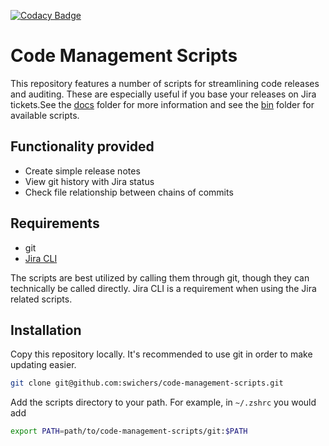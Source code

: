 [![Codacy Badge](https://app.codacy.com/project/badge/Grade/90ae654e782f4665a030938f1960d20e)](https://www.codacy.com/manual/swichers/code-management-scripts?utm_source=github.com&amp;utm_medium=referral&amp;utm_content=swichers/code-management-scripts&amp;utm_campaign=Badge_Grade)

# Code Management Scripts

This repository features a number of scripts for streamlining code releases and auditing. These are especially useful if you base your releases on Jira tickets.See the [docs](docs) folder for more information and see the [bin](bin) folder for available scripts.

## Functionality provided

* Create simple release notes
* View git history with Jira status
* Check file relationship between chains of commits

## Requirements

* git
* [Jira CLI](https://github.com/foxythemes/jira-cli) 

The scripts are best utilized by calling them through git, though they can technically be called directly. Jira CLI is a requirement when using the Jira related scripts.

## Installation

Copy this repository locally. It's recommended to use git in order to make updating easier.

```sh
git clone git@github.com:swichers/code-management-scripts.git
```

Add the scripts directory to your path. For example, in `~/.zshrc` you would add

```sh
export PATH=path/to/code-management-scripts/git:$PATH
```
